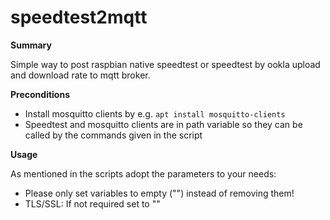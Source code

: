 # speedtest2mqtt
**Summary**

Simple way to post raspbian native speedtest or speedtest by ookla upload and download rate to mqtt broker. 

**Preconditions**

- Install mosquitto clients by e.g. `apt install mosquitto-clients`
- Speedtest and mosquitto clients are in path variable so they can be called by the commands given in the script

**Usage**

As mentioned in the scripts adopt the parameters to your needs:

- Please only set variables to empty ("") instead of removing them!
- TLS/SSL: If not required set to ""

